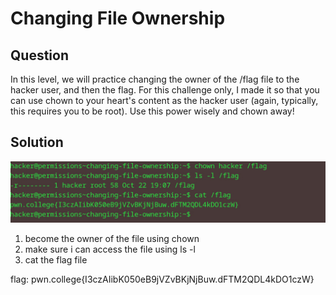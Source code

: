 # Changing File Ownership
## Question
In this level, we will practice changing the owner of the /flag file to the hacker user, and then the flag. For this challenge only, I made it so that you can use chown to your heart's content as the hacker user (again, typically, this requires you to be root). Use this power wisely and chown away!


## Solution
![](./images/1.jpg)
1. become the owner of the file using chown
2. make sure i can access the file using ls -l 
3. cat the flag file

flag: pwn.college{I3czAIibK050eB9jVZvBKjNjBuw.dFTM2QDL4kDO1czW}
